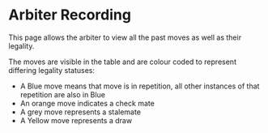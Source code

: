 # Arbiter Recording

This page allows the arbiter to view all the past moves as well as their legality.

The moves are visible in the table and are colour coded to represent differing legality statuses:

- A Blue move means that move is in repetition, all other instances of that repetition are also in Blue
- An orange move indicates a check mate
- A grey move represents a stalemate
- A Yellow move represents a draw
